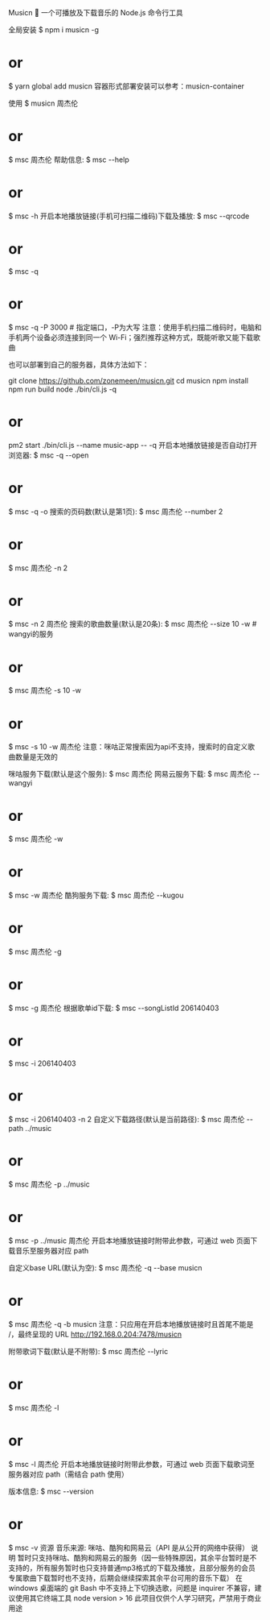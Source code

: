 Musicn
🎵 一个可播放及下载音乐的 Node.js 命令行工具


全局安装
$ npm i musicn -g
# or
$ yarn global add musicn
容器形式部署安装可以参考：musicn-container

使用
$ musicn 周杰伦
# or
$ msc 周杰伦
帮助信息:
$ msc --help
# or
$ msc -h
开启本地播放链接(手机可扫描二维码)下载及播放:
$ msc --qrcode
# or
$ msc -q
# or
$ msc -q -P 3000 # 指定端口，-P为大写
注意：使用手机扫描二维码时，电脑和手机两个设备必须连接到同一个 Wi-Fi；强烈推荐这种方式，既能听歌又能下载歌曲


也可以部署到自己的服务器，具体方法如下：

git clone https://github.com/zonemeen/musicn.git
cd musicn
npm install
npm run build
node ./bin/cli.js -q
# or
pm2 start ./bin/cli.js --name music-app -- -q
开启本地播放链接是否自动打开浏览器:
$ msc -q --open
# or
$ msc -q -o
搜索的页码数(默认是第1页):
$ msc 周杰伦 --number 2
# or
$ msc 周杰伦 -n 2
# or
$ msc -n 2 周杰伦
搜索的歌曲数量(默认是20条):
$ msc 周杰伦 --size 10 -w # wangyi的服务
# or
$ msc 周杰伦 -s 10 -w
# or
$ msc -s 10 -w 周杰伦
注意：咪咕正常搜索因为api不支持，搜索时的自定义歌曲数量是无效的

咪咕服务下载(默认是这个服务):
$ msc 周杰伦
网易云服务下载:
$ msc 周杰伦 --wangyi
# or
$ msc 周杰伦 -w
# or
$ msc -w 周杰伦
酷狗服务下载:
$ msc 周杰伦 --kugou
# or
$ msc 周杰伦 -g
# or
$ msc -g 周杰伦
根据歌单id下载:
$ msc --songListId 206140403
# or
$ msc -i 206140403
# or
$ msc -i 206140403 -n 2
自定义下载路径(默认是当前路径):
$ msc 周杰伦 --path ../music
# or
$ msc 周杰伦 -p ../music
# or
$ msc -p ../music 周杰伦
开启本地播放链接时附带此参数，可通过 web 页面下载音乐至服务器对应 path

自定义base URL(默认为空):
$ msc 周杰伦 -q --base musicn
# or
$ msc 周杰伦 -q -b musicn
注意：只应用在开启本地播放链接时且首尾不能是 /，最终呈现的 URL http://192.168.0.204:7478/musicn

附带歌词下载(默认是不附带):
$ msc 周杰伦 --lyric
# or
$ msc 周杰伦 -l
# or
$ msc -l 周杰伦
开启本地播放链接时附带此参数，可通过 web 页面下载歌词至服务器对应 path（需结合 path 使用）

版本信息:
$ msc --version
# or
$ msc -v
资源
音乐来源: 咪咕、酷狗和网易云（API 是从公开的网络中获得）
说明
暂时只支持咪咕、酷狗和网易云的服务（因一些特殊原因，其余平台暂时是不支持的，所有服务暂时也只支持普通mp3格式的下载及播放，且部分服务的会员专属歌曲下载暂时也不支持，后期会继续探索其余平台可用的音乐下载）
在 windows 桌面端的 git Bash 中不支持上下切换选歌，问题是 inquirer 不兼容，建议使用其它终端工具
node version > 16
此项目仅供个人学习研究，严禁用于商业用途